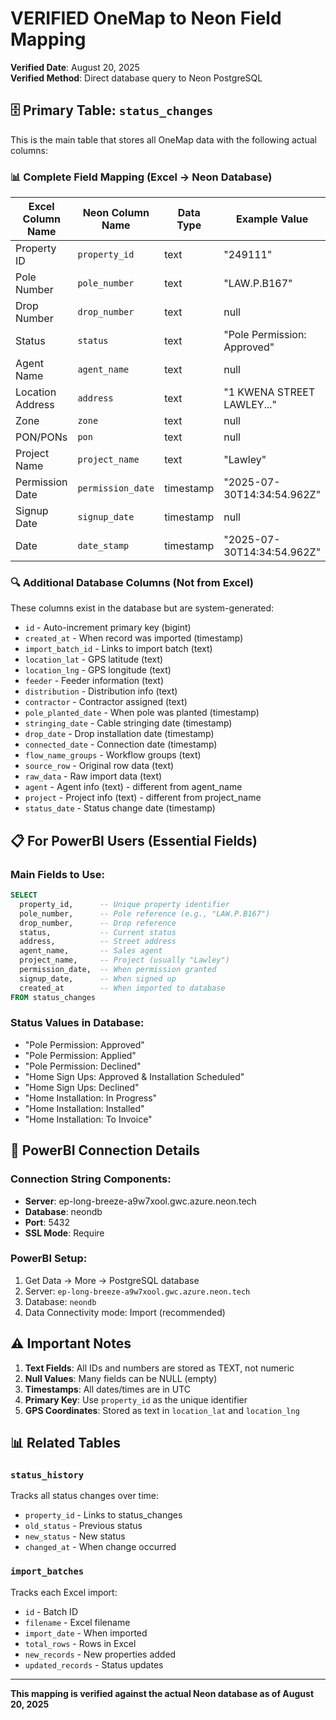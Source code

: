 # VERIFIED OneMap to Neon Field Mapping

**Verified Date**: August 20, 2025  
**Verified Method**: Direct database query to Neon PostgreSQL

## 🗄️ Primary Table: `status_changes`

This is the main table that stores all OneMap data with the following actual columns:

### 📊 Complete Field Mapping (Excel → Neon Database)

| Excel Column Name | Neon Column Name | Data Type | Example Value |
|-------------------|------------------|-----------|---------------|
| Property ID | `property_id` | text | "249111" |
| Pole Number | `pole_number` | text | "LAW.P.B167" |
| Drop Number | `drop_number` | text | null |
| Status | `status` | text | "Pole Permission: Approved" |
| Agent Name | `agent_name` | text | null |
| Location Address | `address` | text | "1 KWENA STREET LAWLEY..." |
| Zone | `zone` | text | null |
| PON/PONs | `pon` | text | null |
| Project Name | `project_name` | text | "Lawley" |
| Permission Date | `permission_date` | timestamp | "2025-07-30T14:34:54.962Z" |
| Signup Date | `signup_date` | timestamp | null |
| Date | `date_stamp` | timestamp | "2025-07-30T14:34:54.962Z" |

### 🔍 Additional Database Columns (Not from Excel)

These columns exist in the database but are system-generated:

- `id` - Auto-increment primary key (bigint)
- `created_at` - When record was imported (timestamp)
- `import_batch_id` - Links to import batch (text)
- `location_lat` - GPS latitude (text)
- `location_lng` - GPS longitude (text)
- `feeder` - Feeder information (text)
- `distribution` - Distribution info (text)
- `contractor` - Contractor assigned (text)
- `pole_planted_date` - When pole was planted (timestamp)
- `stringing_date` - Cable stringing date (timestamp)
- `drop_date` - Drop installation date (timestamp)
- `connected_date` - Connection date (timestamp)
- `flow_name_groups` - Workflow groups (text)
- `source_row` - Original row data (text)
- `raw_data` - Raw import data (text)
- `agent` - Agent info (text) - different from agent_name
- `project` - Project info (text) - different from project_name
- `status_date` - Status change date (timestamp)

## 📋 For PowerBI Users (Essential Fields)

### Main Fields to Use:

```sql
SELECT 
  property_id,      -- Unique property identifier
  pole_number,      -- Pole reference (e.g., "LAW.P.B167")
  drop_number,      -- Drop reference
  status,           -- Current status
  address,          -- Street address
  agent_name,       -- Sales agent
  project_name,     -- Project (usually "Lawley")
  permission_date,  -- When permission granted
  signup_date,      -- When signed up
  created_at        -- When imported to database
FROM status_changes
```

### Status Values in Database:
- "Pole Permission: Approved"
- "Pole Permission: Applied"
- "Pole Permission: Declined"
- "Home Sign Ups: Approved & Installation Scheduled"
- "Home Sign Ups: Declined"
- "Home Installation: In Progress"
- "Home Installation: Installed"
- "Home Installation: To Invoice"

## 🎯 PowerBI Connection Details

### Connection String Components:
- **Server**: ep-long-breeze-a9w7xool.gwc.azure.neon.tech
- **Database**: neondb
- **Port**: 5432
- **SSL Mode**: Require

### PowerBI Setup:
1. Get Data → More → PostgreSQL database
2. Server: `ep-long-breeze-a9w7xool.gwc.azure.neon.tech`
3. Database: `neondb`
4. Data Connectivity mode: Import (recommended)

## ⚠️ Important Notes

1. **Text Fields**: All IDs and numbers are stored as TEXT, not numeric
2. **Null Values**: Many fields can be NULL (empty)
3. **Timestamps**: All dates/times are in UTC
4. **Primary Key**: Use `property_id` as the unique identifier
5. **GPS Coordinates**: Stored as text in `location_lat` and `location_lng`

## 📊 Related Tables

### `status_history`
Tracks all status changes over time:
- `property_id` - Links to status_changes
- `old_status` - Previous status
- `new_status` - New status
- `changed_at` - When change occurred

### `import_batches`
Tracks each Excel import:
- `id` - Batch ID
- `filename` - Excel filename
- `import_date` - When imported
- `total_rows` - Rows in Excel
- `new_records` - New properties added
- `updated_records` - Status updates

---

**This mapping is verified against the actual Neon database as of August 20, 2025**